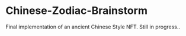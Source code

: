 # Chinese-Zodiac-Brainstorm
Final implementation of an ancient Chinese Style NFT. Still in progress..
